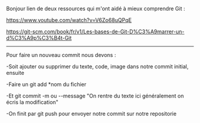 Bonjour lien de deux ressources qui m'ont aidé à mieux comprendre Git :

https://www.youtube.com/watch?v=V6Zo68uQPqE

https://git-scm.com/book/fr/v1/Les-bases-de-Git-D%C3%A9marrer-un-d%C3%A9p%C3%B4t-Git

------------------------------------------------------------

Pour faire un nouveau commit nous devons :

-Soit ajouter ou supprimer du texte, code, image dans notre commit initial, ensuite

-Faire un git add *nom du fichier

-Et git commit -m ou --message "On rentre du texte ici généralement on écris la modification"

-On finit par git push pour envoyer notre commit sur notre repositorie